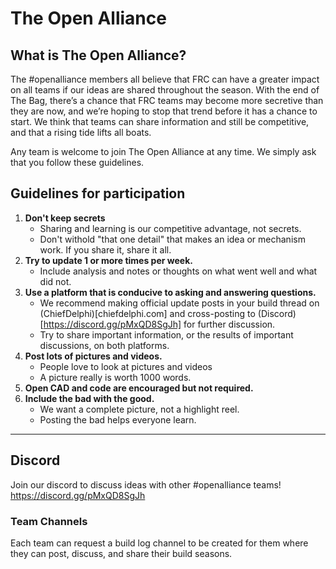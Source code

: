 # The Open Alliance
## What is The Open Alliance?
The #openalliance members all believe that FRC can have a greater impact on all teams if our ideas are shared throughout the season. With the end of The Bag, there’s a chance that FRC teams may become more secretive than they are now, and we’re hoping to stop that trend before it has a chance to start. We think that teams can share information and still be competitive, and that a rising tide lifts all boats.

Any team is welcome to join The Open Alliance at any time. We simply ask that you follow these guidelines.

## Guidelines for participation
1) **Don't keep secrets**
   * Sharing and learning is our competitive advantage, not secrets.
   * Don't withold "that one detail" that makes an idea or mechanism work.  If you share it, share it all.
3) **Try to update 1 or more times per week.**
   * Include analysis and notes or thoughts on what went well and what did not.
4) **Use a platform that is conducive to asking and answering questions.**
   * We recommend making official update posts in your build thread on (ChiefDelphi)[chiefdelphi.com] and cross-posting to (Discord)[https://discord.gg/pMxQD8SgJh] for further discussion.
   * Try to share important information, or the results of important discussions, on both platforms.
5) **Post lots of pictures and videos.**
   * People love to look at pictures and videos
   * A picture really is worth 1000 words.
6) **Open CAD and code are encouraged but not required.**
7) **Include the bad with the good.**
   * We want a complete picture, not a highlight reel.
   * Posting the bad helps everyone learn.

------------------------------

## Discord
Join our discord to discuss ideas with other #openalliance teams!
https://discord.gg/pMxQD8SgJh

### Team Channels
Each team can request a build log channel to be created for them where they can post, discuss, and share their build seasons.
